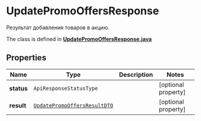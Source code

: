 

# UpdatePromoOffersResponse

Результат добавления товаров в акцию.

The class is defined in **[UpdatePromoOffersResponse.java](../../src/main/java/org/openapitools/model/UpdatePromoOffersResponse.java)**

## Properties

Name | Type | Description | Notes
------------ | ------------- | ------------- | -------------
**status** | `ApiResponseStatusType` |  |  [optional property]
**result** | [`UpdatePromoOffersResultDTO`](UpdatePromoOffersResultDTO.md) |  |  [optional property]




